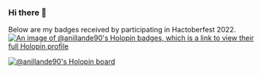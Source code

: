 ### Hi there 👋

Below are my badges received by participating in Hactoberfest 2022.
[![An image of @anillande90's Holopin badges, which is a link to view their full Holopin profile](https://holopin.me/anillande90)](https://holopin.io/@anillande90)

[![@anillande90's Holopin board](https://holopin.me/anillande90)](https://holopin.io/@anillande90)

<!--
**anillande90/anillande90** is a ✨ _special_ ✨ repository because its `README.md` (this file) appears on your GitHub profile.

Here are some ideas to get you started:

- 🔭 I’m currently working on ...
- 🌱 I’m currently learning ...
- 👯 I’m looking to collaborate on ...
- 🤔 I’m looking for help with ...
- 💬 Ask me about ...
- 📫 How to reach me: ...
- 😄 Pronouns: ...
- ⚡ Fun fact: ...
-->
